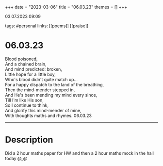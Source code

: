 +++
date = "2023-03-06"
title = "06.03.23"
themes = []
+++

03.07.2023 09:09

tags: #personal
links: [[poems]] [[praise]]

# 06.03.23
Blood poisoned,  
And a chained brain,  
And mind predicted: broken,  
Little hope for a little boy,  
Who's blood didn't quite match up...  
For a happy dispatch to the land of the breathing,  
Then the mind-mender stepped in,  
And He's been mending my mind every since,  
Till I'm like His son,  
So I continue to think,  
And glorify this mind-mender of mine,  
With thoughts maths and rhymes.
06.03.23

---
# Description
Did a 2 hour maths paper for HW and then a 2 hour maths mock in the hall today @_@